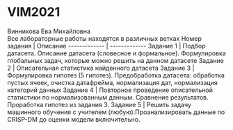 # VIM2021
Винникова Ева Михайловна  
Все лабораторные работы находятся в различных ветках
Номер задания  | Описание
------------- | -------------
Задание 1  | Подбор датасета. Описание датасета (словесное и формальное). Формулировка глобальных задач, которые можно решить на данном датасете
Задание 2 | Описательная статистика найденного датасета 
Задание 3  | Формулировка гипотез (5 гипотез). Предобработка датасета: обработка пустых ячеек, очистка датафрейма, нормализация дат, нормализация категорий данных
Задание 4  | Повторное проведение описательной статистики по нормализованным данным. Сравнение результатов. Проработка гипотез из задания 3.
Задание 5  |  Решить задачу машинного обучения с учителем (любую).Проанализировать данные по CRISP-DM до оценки модели включительно.



